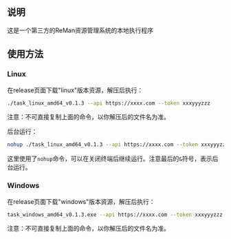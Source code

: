 ## 说明

这是一个第三方的ReMan资源管理系统的本地执行程序

## 使用方法

### Linux

在release页面下载"linux"版本资源，解压后执行：

```bash
./task_linux_amd64_v0.1.3 --api https://xxxx.com --token xxxyyyzzz
```

注意：不可直接复制上面的命令，以你解压后的文件名为准。

后台运行：

```bash
nohup ./task_linux_amd64_v0.1.3 --api https://xxxx.com --token xxxyyyzzz &
```

这里使用了`nohup`命令，可以在关闭终端后继续运行。注意最后的`&`符号，表示后台运行。

### Windows

在release页面下载"windows"版本资源，解压后执行：

```bash
task_windows_amd64_v0.1.3.exe --api https://xxxx.com --token xxxyyyzzz
```

注意：不可直接复制上面的命令，以你解压后的文件名为准。

